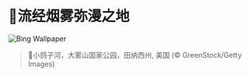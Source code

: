 # 🔖流经烟雾弥漫之地

![Bing Wallpaper](https://www.bing.com/th?id=OHR.LittlePigeonRiver_ZH-CN6554251943_1920x1080.jpg&rf=LaDigue_1920x1080.jpg&pid=hp)

> 📝小鸽子河，大雾山国家公园，田纳西州, 美国 (© GreenStock/Getty Images)
